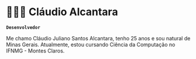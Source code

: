 # 👩🏻‍💻 Cláudio Alcantara

**`Desenvolvedor`**

Me chamo Cláudio Juliano Santos Alcantara, tenho 25 anos e sou natural de Minas Gerais. Atualmente, estou cursando Ciência da Computação no IFNMG - Montes Claros.
